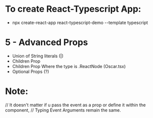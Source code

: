 # To create React-Typescript App:

- npx create-react-app react-typescript-demo --template typescript

# 5 - Advanced Props

- Union of String literals  (|)
- Children Prop
- Children Prop Where the type is .ReactNode  (Oscar.tsx) 
- Optional Props (?)


# Note:
// It doesn't matter if u pass the event as a prop or define it within the component,
// Typing Event Arguments remain the same.
